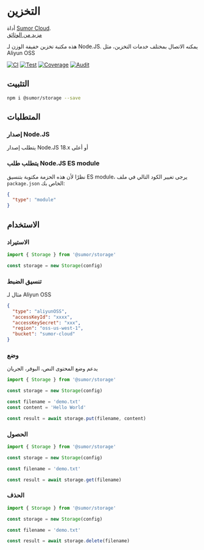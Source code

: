 # التخزين

أداة [Sumor Cloud](https://sumor.cloud).  
[مزيد من الوثائق](https://sumor.cloud/storage)

هذه مكتبة تخزين خفيفة الوزن لـ Node.JS.
يمكنه الاتصال بمختلف خدمات التخزين، مثل Aliyun OSS

[![CI](https://github.com/sumor-cloud/storage/actions/workflows/ci.yml/badge.svg)](https://github.com/sumor-cloud/storage/actions/workflows/ci.yml)
[![Test](https://github.com/sumor-cloud/storage/actions/workflows/ut.yml/badge.svg)](https://github.com/sumor-cloud/storage/actions/workflows/ut.yml)
[![Coverage](https://github.com/sumor-cloud/storage/actions/workflows/coverage.yml/badge.svg)](https://github.com/sumor-cloud/storage/actions/workflows/coverage.yml)
[![Audit](https://github.com/sumor-cloud/storage/actions/workflows/audit.yml/badge.svg)](https://github.com/sumor-cloud/storage/actions/workflows/audit.yml)

## التثبيت

```bash
npm i @sumor/storage --save
```

## المتطلبات

### إصدار Node.JS

يتطلب إصدار Node.JS 18.x أو أعلى

### يتطلب طلب Node.JS ES module

نظرًا لأن هذه الحزمة مكتوبة بتنسيق ES module،
يرجى تغيير الكود التالي في ملف `package.json` الخاص بك:

```json
{
  "type": "module"
}
```

## الاستخدام

### الاستيراد

```js
import { Storage } from '@sumor/storage'

const storage = new Storage(config)
```

### تنسيق الضبط

مثال لـ Aliyun OSS

```json
{
  "type": "aliyunOSS",
  "accessKeyId": "xxxx",
  "accessKeySecret": "xxx",
  "region": "oss-us-west-1",
  "bucket": "sumor-cloud"
}
```

### وضع

يدعم وضع المحتوى النص، البوفر، الجريان

```js
import { Storage } from '@sumor/storage'

const storage = new Storage(config)

const filename = 'demo.txt'
const content = 'Hello World'

const result = await storage.put(filename, content)
```

### الحصول

```js
import { Storage } from '@sumor/storage'

const storage = new Storage(config)

const filename = 'demo.txt'

const result = await storage.get(filename)
```

### الحذف

```js
import { Storage } from '@sumor/storage'

const storage = new Storage(config)

const filename = 'demo.txt'

const result = await storage.delete(filename)
```
